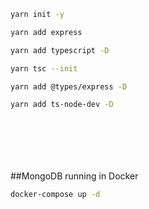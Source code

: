 ```bash
yarn init -y
```
```bash
yarn add express
```
```bash
yarn add typescript -D
```
```bash
yarn tsc --init
```
```bash
yarn add @types/express -D
```
```bash
yarn add ts-node-dev -D
```
```bash
```
```bash
```
```bash
```
```bash
```
```bash
```
```bash
```

##MongoDB running in Docker
 ```bash
docker-compose up -d